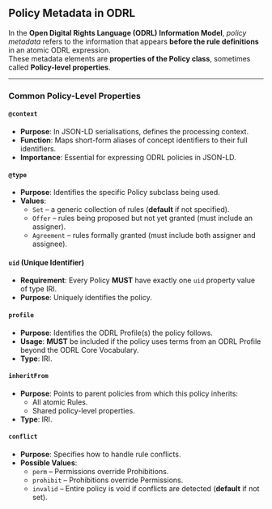 ## Policy Metadata in ODRL

In the **Open Digital Rights Language (ODRL) Information Model**, *policy metadata* refers to the information that appears **before the rule definitions** in an atomic ODRL expression.  
These metadata elements are **properties of the Policy class**, sometimes called **Policy-level properties**.

---

### Common Policy-Level Properties

#### `@context`
- **Purpose**: In JSON-LD serialisations, defines the processing context.  
- **Function**: Maps short-form aliases of concept identifiers to their full identifiers.  
- **Importance**: Essential for expressing ODRL policies in JSON-LD.

#### `@type`
- **Purpose**: Identifies the specific Policy subclass being used.  
- **Values**:
  - `Set` – a generic collection of rules (**default** if not specified).  
  - `Offer` – rules being proposed but not yet granted (must include an assigner).  
  - `Agreement` – rules formally granted (must include both assigner and assignee).

#### `uid` (Unique Identifier)
- **Requirement**: Every Policy **MUST** have exactly one `uid` property value of type IRI.  
- **Purpose**: Uniquely identifies the policy.

#### `profile`
- **Purpose**: Identifies the ODRL Profile(s) the policy follows.  
- **Usage**: **MUST** be included if the policy uses terms from an ODRL Profile beyond the ODRL Core Vocabulary.  
- **Type**: IRI.

#### `inheritFrom`
- **Purpose**: Points to parent policies from which this policy inherits:
  - All atomic Rules.
  - Shared policy-level properties.  
- **Type**: IRI.

#### `conflict`
- **Purpose**: Specifies how to handle rule conflicts.  
- **Possible Values**:
  - `perm` – Permissions override Prohibitions.  
  - `prohibit` – Prohibitions override Permissions.  
  - `invalid` – Entire policy is void if conflicts are detected (**default** if not set).
